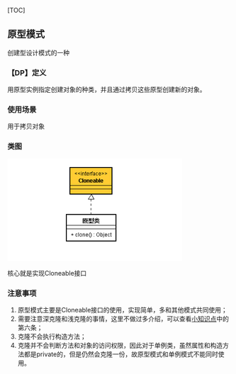 [TOC]
## 原型模式
创建型设计模式的一种

### 【DP】定义
用原型实例指定创建对象的种类，并且通过拷贝这些原型创建新的对象。

### 使用场景
用于拷贝对象

### 类图
![原型模式](https://github.com/tengyuanjack/Blogs/blob/master/attachments/graphs/design-pattern/%E5%8E%9F%E5%9E%8B%E6%A8%A1%E5%BC%8F.png)

核心就是实现Cloneable接口

### 注意事项
1. 原型模式主要是Cloneable接口的使用，实现简单，多和其他模式共同使用；
2. 需要注意深克隆和浅克隆的事情，这里不做过多介绍，可以查看[小知识点](http://note.youdao.com/noteshare?id=5d3dc9c6e07bde4cb676573810effcec&sub=B34DA3B86D594A189691A32B7FF86219)中的第六条；
3. 克隆不会执行构造方法；
4. 克隆并不会判断方法和对象的访问权限，因此对于单例类，虽然属性和构造方法都是private的，但是仍然会克隆一份，故原型模式和单例模式不能同时使用。

